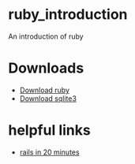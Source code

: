 # ruby_introduction
An introduction of ruby
# Downloads

* [Download ruby](https://www.ruby-lang.org/en/documentation/installation/)
* [Download sqlite3](https://www.tutorialspoint.com/sqlite/sqlite_installation.htm)

# helpful links

* [rails in 20 minutes](https://www.ruby-lang.org/en/documentation/quickstart/)

